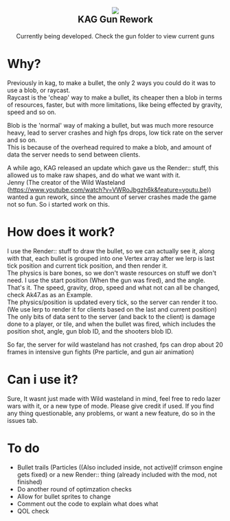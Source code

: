 <h2 align = 'center'><img src="https://i.imgur.com/lQEufyo.png"><br>KAG Gun Rework</h2>
<p align = 'center'> Currently being developed. Check the gun folder to view current guns</p>

# Why?
Previously in kag, to make a bullet, the only 2 ways you could do it was to use a blob, or raycast.<br />
Raycast is the 'cheap' way to make a bullet, its cheaper then a blob in terms of resources, faster, but with more limitations, like being effected by gravity, speed and so on.

Blob is the 'normal' way of making a bullet, but was much more resource heavy, lead to server crashes and high fps drops, low tick rate on the server and so on. <br />
This is because of the overhead required to make a blob, and amount of data the server needs to send between clients.

A while ago, KAG released an update which gave us the Render:: stuff, this allowed us to make raw shapes, and do what we want with it. <br />
Jenny (The creator of the Wild Wasteland (https://www.youtube.com/watch?v=VWRoJbgzh6k&feature=youtu.be)) wanted a gun rework, since the amount of server crashes made the game not so fun. So i started work on this.

# How does it work?

I use the Render:: stuff to draw the bullet, so we can actually see it, along with that, each bullet is grouped into one Vertex array after we lerp is last tick position and current tick position, and then render it.<br />
The physics is bare bones, so we don't waste resources on stuff we don't need. I use the start position (When the gun was fired), and the angle. That's it. The speed, gravity, drop, speed and what not can all be changed, check Ak47.as as an Example.<br />
The physics/position is updated every tick, so the server can render it too. (We use lerp to render it for clients based on the last and current position)<br />
The only bits of data sent to the server (and back to the client) is damage done to a player, or tile, and when the bullet was fired, which includes the position shot, angle, gun blob ID, and the shooters blob ID. 

So far, the server for wild wasteland has not crashed, fps can drop about 20 frames in intensive gun fights (Pre particle, and gun air animation)

# Can i use it?

Sure, It wasnt just made with Wild wasteland in mind, feel free to redo lazer wars with it, or a new type of mode.
Please give credit if used. If you find any thing questionable, any problems, or want a new feature, do so in the issues tab.


# To do
- Bullet trails (Particles ((Also included inside, not active)If crimson engine gets fixed) or a new Render:: thing (already included with the mod, not finished)
- Do another round of optimzation checks
- Allow for bullet sprites to change
- Comment out the code to explain what does what
- QOL check
